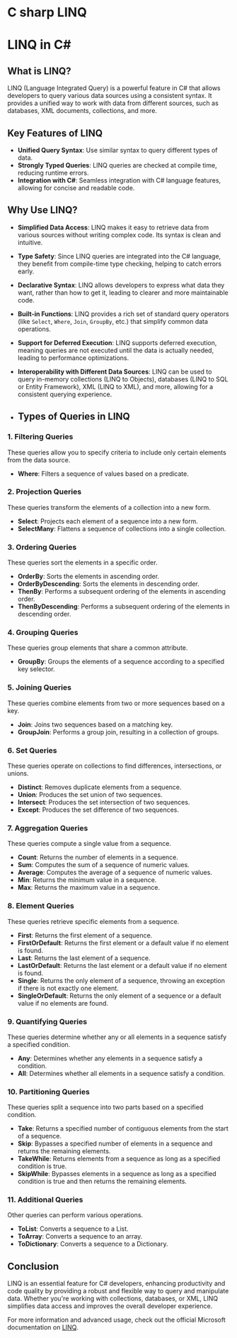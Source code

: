 # C sharp LINQ
# LINQ in C#

## What is LINQ?

LINQ (Language Integrated Query) is a powerful feature in C# that allows developers to query various data sources using a consistent syntax. It provides a unified way to work with data from different sources, such as databases, XML documents, collections, and more.

## Key Features of LINQ

- **Unified Query Syntax**: Use similar syntax to query different types of data.
- **Strongly Typed Queries**: LINQ queries are checked at compile time, reducing runtime errors.
- **Integration with C#**: Seamless integration with C# language features, allowing for concise and readable code.

## Why Use LINQ?

- **Simplified Data Access**: LINQ makes it easy to retrieve data from various sources without writing complex code. Its syntax is clean and intuitive.
- **Type Safety**: Since LINQ queries are integrated into the C# language, they benefit from compile-time type checking, helping to catch errors early.
- **Declarative Syntax**: LINQ allows developers to express what data they want, rather than how to get it, leading to clearer and more maintainable code.
- **Built-in Functions**: LINQ provides a rich set of standard query operators (like `Select`, `Where`, `Join`, `GroupBy`, etc.) that simplify common data operations.
- **Support for Deferred Execution**: LINQ supports deferred execution, meaning queries are not executed until the data is actually needed, leading to performance optimizations.
- **Interoperability with Different Data Sources**: LINQ can be used to query in-memory collections (LINQ to Objects), databases (LINQ to SQL or Entity Framework), XML (LINQ to XML), and more, allowing for a consistent querying experience.

- ## Types of Queries in LINQ

### 1. Filtering Queries
These queries allow you to specify criteria to include only certain elements from the data source.
- **Where**: Filters a sequence of values based on a predicate.

### 2. Projection Queries
These queries transform the elements of a collection into a new form.
- **Select**: Projects each element of a sequence into a new form.
- **SelectMany**: Flattens a sequence of collections into a single collection.

### 3. Ordering Queries
These queries sort the elements in a specific order.
- **OrderBy**: Sorts the elements in ascending order.
- **OrderByDescending**: Sorts the elements in descending order.
- **ThenBy**: Performs a subsequent ordering of the elements in ascending order.
- **ThenByDescending**: Performs a subsequent ordering of the elements in descending order.

### 4. Grouping Queries
These queries group elements that share a common attribute.
- **GroupBy**: Groups the elements of a sequence according to a specified key selector.

### 5. Joining Queries
These queries combine elements from two or more sequences based on a key.
- **Join**: Joins two sequences based on a matching key.
- **GroupJoin**: Performs a group join, resulting in a collection of groups.

### 6. Set Queries
These queries operate on collections to find differences, intersections, or unions.
- **Distinct**: Removes duplicate elements from a sequence.
- **Union**: Produces the set union of two sequences.
- **Intersect**: Produces the set intersection of two sequences.
- **Except**: Produces the set difference of two sequences.

### 7. Aggregation Queries
These queries compute a single value from a sequence.
- **Count**: Returns the number of elements in a sequence.
- **Sum**: Computes the sum of a sequence of numeric values.
- **Average**: Computes the average of a sequence of numeric values.
- **Min**: Returns the minimum value in a sequence.
- **Max**: Returns the maximum value in a sequence.

### 8. Element Queries
These queries retrieve specific elements from a sequence.
- **First**: Returns the first element of a sequence.
- **FirstOrDefault**: Returns the first element or a default value if no element is found.
- **Last**: Returns the last element of a sequence.
- **LastOrDefault**: Returns the last element or a default value if no element is found.
- **Single**: Returns the only element of a sequence, throwing an exception if there is not exactly one element.
- **SingleOrDefault**: Returns the only element of a sequence or a default value if no elements are found.

### 9. Quantifying Queries
These queries determine whether any or all elements in a sequence satisfy a specified condition.
- **Any**: Determines whether any elements in a sequence satisfy a condition.
- **All**: Determines whether all elements in a sequence satisfy a condition.

### 10. Partitioning Queries
These queries split a sequence into two parts based on a specified condition.
- **Take**: Returns a specified number of contiguous elements from the start of a sequence.
- **Skip**: Bypasses a specified number of elements in a sequence and returns the remaining elements.
- **TakeWhile**: Returns elements from a sequence as long as a specified condition is true.
- **SkipWhile**: Bypasses elements in a sequence as long as a specified condition is true and then returns the remaining elements.

### 11. Additional Queries
Other queries can perform various operations.
- **ToList**: Converts a sequence to a List.
- **ToArray**: Converts a sequence to an array.
- **ToDictionary**: Converts a sequence to a Dictionary.

## Conclusion

LINQ is an essential feature for C# developers, enhancing productivity and code quality by providing a robust and flexible way to query and manipulate data. Whether you're working with collections, databases, or XML, LINQ simplifies data access and improves the overall developer experience.

For more information and advanced usage, check out the official Microsoft documentation on [LINQ](https://docs.microsoft.com/en-us/dotnet/csharp/programming-guide/concepts/linq/).
